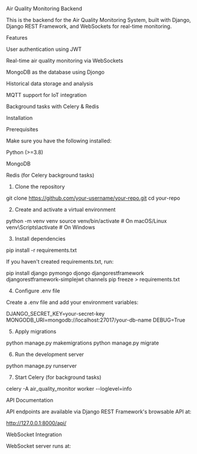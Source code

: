 Air Quality Monitoring Backend

This is the backend for the Air Quality Monitoring System, built with Django, Django REST Framework, and WebSockets for real-time monitoring.

Features

User authentication using JWT

Real-time air quality monitoring via WebSockets

MongoDB as the database using Djongo

Historical data storage and analysis

MQTT support for IoT integration

Background tasks with Celery & Redis

Installation

Prerequisites

Make sure you have the following installed:

Python (>=3.8)

MongoDB

Redis (for Celery background tasks)

1. Clone the repository

git clone https://github.com/your-username/your-repo.git
cd your-repo

2. Create and activate a virtual environment

python -m venv venv
source venv/bin/activate  # On macOS/Linux
venv\Scripts\activate    # On Windows

3. Install dependencies

pip install -r requirements.txt

If you haven't created requirements.txt, run:

pip install django pymongo djongo djangorestframework djangorestframework-simplejwt channels
pip freeze > requirements.txt

4. Configure .env file

Create a .env file and add your environment variables:

DJANGO_SECRET_KEY=your-secret-key
MONGODB_URI=mongodb://localhost:27017/your-db-name
DEBUG=True

5. Apply migrations

python manage.py makemigrations
python manage.py migrate

6. Run the development server

python manage.py runserver

7. Start Celery (for background tasks)

celery -A air_quality_monitor worker --loglevel=info

API Documentation

API endpoints are available via Django REST Framework's browsable API at:

http://127.0.0.1:8000/api/

WebSocket Integration

WebSocket server runs at: